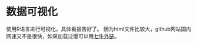 # 数据可视化
使用R语言进行可视化，具体看报告好了。
因为html文件比较大，github网站国内网速又不是很快，如果加载过慢可以用[七牛外链](http://7xshuq.com1.z0.glb.clouddn.com//githubrepo/scrapy/RAnalysis.html)。
